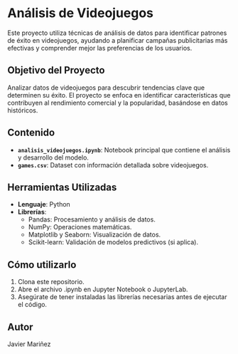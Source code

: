 # Análisis de Videojuegos

Este proyecto utiliza técnicas de análisis de datos para identificar patrones de éxito en videojuegos, ayudando a planificar campañas publicitarias más efectivas y comprender mejor las preferencias de los usuarios.

## Objetivo del Proyecto

Analizar datos de videojuegos para descubrir tendencias clave que determinen su éxito. El proyecto se enfoca en identificar características que contribuyen al rendimiento comercial y la popularidad, basándose en datos históricos.

## Contenido

- **`analisis_videojuegos.ipynb`**: Notebook principal que contiene el análisis y desarrollo del modelo.
- **`games.csv`**: Dataset con información detallada sobre videojuegos.

## Herramientas Utilizadas

- **Lenguaje**: Python  
- **Librerías**:
  - Pandas: Procesamiento y análisis de datos.
  - NumPy: Operaciones matemáticas.
  - Matplotlib y Seaborn: Visualización de datos.
  - Scikit-learn: Validación de modelos predictivos (si aplica).

## Cómo utilizarlo 
1. Clona este repositorio. 
2. Abre el archivo .ipynb en Jupyter Notebook o JupyterLab. 
3. Asegúrate de tener instaladas las librerías necesarias antes de ejecutar el código. 

## Autor 
Javier Mariñez

